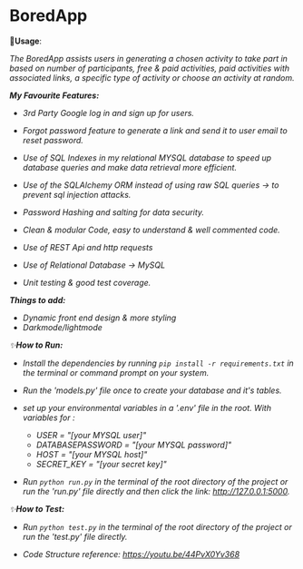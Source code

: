 # BoredApp
 

🚀<b>Usage</b>:

<i>The BoredApp assists users in generating a chosen activity to take part in based on number of participants, free & paid activities, paid activities with associated links, a specific type of activity or choose an activity at random.
            

<b>My Favourite Features:</b>

- 3rd Party Google log in and sign up for users.

- Forgot password feature to generate a link and send it to user email to reset password.

- Use of SQL Indexes in my relational MYSQL database to speed up database queries and make data retrieval more efficient.

- Use of the SQLAlchemy ORM instead of using raw SQL queries -> to prevent sql injection attacks.

- Password Hashing and salting for data security.

- Clean & modular Code, easy to understand & well commented code.

- Use of REST Api and http requests

- Use of Relational Database -> MySQL

- Unit testing & good test coverage.


<b>Things to add:</b>

- Dynamic front end design & more styling
- Darkmode/lightmode





✨<b>How to Run:</b>

* Install the dependencies by running `pip install -r requirements.txt` in the terminal or command prompt on your system.

* Run the 'models.py' file once to create your database and it's tables.

* set up your environmental variables in a '.env' file in the root. With variables for :
  * USER = "[your MYSQL user]"
  * DATABASEPASSWORD = "[your MYSQL password]"  
  * HOST = "[your MYSQL host]" 
  * SECRET_KEY = "[your secret key]"

* Run `python run.py` in the terminal of the root directory of the project or run the 'run.py' file directly and then click the link: http://127.0.0.1:5000.






✨<b>How to Test:</b>

* Run `python test.py` in the terminal of the root directory of the project or run the 'test.py' file directly.

* Code Structure reference: https://youtu.be/44PvX0Yv368
